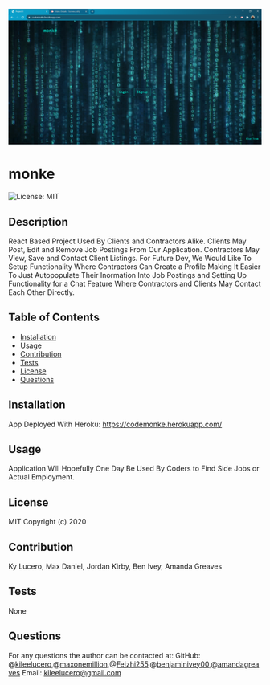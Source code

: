 ![CodeMonkeScreen](./client/public/codeMonkeScreen.png)

# monke
![License: MIT](https://img.shields.io/badge/License-MIT-blue.svg)
## Description
React Based Project Used By Clients and Contractors Alike. Clients May Post, Edit and Remove Job Postings From Our Application. Contractors May View, Save and Contact Client Listings. For Future Dev, We Would Like To Setup Functionality Where Contractors Can Create a Profile Making It Easier To Just Autopopulate Their Inormation Into Job Postings and Setting Up Functionality for a Chat Feature Where Contractors and Clients May Contact Each Other Directly.

## Table of Contents

* [Installation](#installation)
* [Usage](#usage)
* [Contribution](#contribution)
* [Tests](#tests)
* [License](#license)
* [Questions](#questions)

## Installation
App Deployed With Heroku: https://codemonke.herokuapp.com/
## Usage
Application Will Hopefully One Day Be Used By Coders to Find Side Jobs or Actual Employment.
## License
MIT
Copyright (c) 2020 
## Contribution
Ky Lucero, Max Daniel, Jordan Kirby, Ben Ivey, Amanda Greaves
## Tests
None
## Questions
For any questions the author can be contacted at:
GitHub: @[kileelucero](https://github.com/),@[maxonemillion](https://github.com/),@[Feizhi255](https://github.com/),@[benjaminivey00](https://github.com/),@[amandagreaves](https://github.com/)
Email: kileelucero@gmail.com
